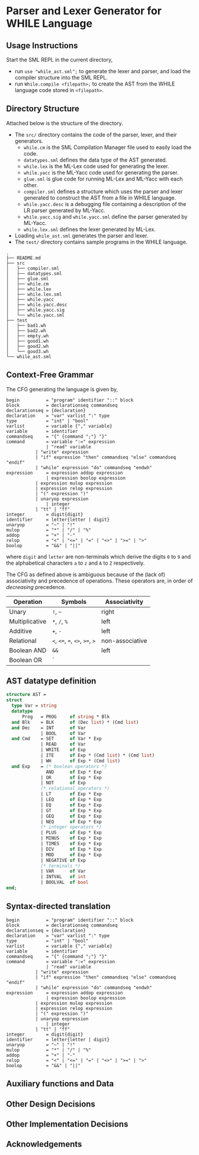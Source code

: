 # Parser and Lexer Generator for WHILE Language

## Usage Instructions

Start the SML REPL in the current directory,

- run `use "while_ast.sml";` to generate the lexer and parser, and load the compiler structure into the SML REPL.
- run `While.compile <filepath>;` to create the AST from the WHILE language code stored in `<filepath>`.

## Directory Structure

Attached below is the structure of the directory.

- The `src/` directory contains the code of the parser, lexer, and their generators.
	- `while.cm` is the SML Compilation Manager file used to easily load the code.
	- `datatypes.sml` defines the data type of the AST generated.
	- `while.lex` is the ML-Lex code used for generating the lexer.
	- `while.yacc` is the ML-Yacc code used for generating the parser.
	- `glue.sml` is glue code for running ML-Lex and ML-Yacc with each other.
	- `compiler.sml` defines a structure which uses the parser and lexer generated to construct the AST from a file in WHILE language.
	- `while.yacc.desc` is a debugging file containing a description of the LR parser generated by ML-Yacc.
	- `while.yacc.sig` and `while.yacc.sml` define the parser generated by ML-Yacc.
	- `while.lex.sml` defines the lexer generated by ML-Lex.
- Loading `while_ast.sml` generates the parser and lexer.
- The `test/` directory contains sample programs in the WHILE language.

```
.
├── README.md
├── src
│   ├── compiler.sml
│   ├── datatypes.sml
│   ├── glue.sml
│   ├── while.cm
│   ├── while.lex
│   ├── while.lex.sml
│   ├── while.yacc
│   ├── while.yacc.desc
│   ├── while.yacc.sig
│   └── while.yacc.sml
├── test
│   ├── bad1.wh
│   ├── bad2.wh
│   ├── empty.wh
│   ├── good1.wh
│   ├── good2.wh
│   └── good3.wh
└── while_ast.sml
```

## Context-Free Grammar
The CFG generating the language is given by,
```ebnf
begin          = "program" identifier "::" block
block          = declarationseq commandseq
declarationseq = {declaration}
declaration    = "var" varlist ":" type
type           = "int" | "bool"
varlist        = variable {"," variable}
variable       = identifier
commandseq     = "{" {command ";"} "}"
command        = variable ":=" expression
               | "read" variable
	       | "write" expression
	       | "if" expression "then" commandseq "else" commandseq "endif"
	       | "while" expression "do" commandseq "endwh"
expression     = expression addop expression
               | expression boolop expression
	       | expression mulop expression
	       | expression relop expression
	       | "(" expression ")"
	       | unaryop expression
               | integer
	       | "tt" | "ff"
integer        = digit{digit}
identifier     = letter{letter | digit}
unaryop        = "~" | "!"
mulop          = "*" | "/" | "%"
addop          = "+" | "-"
relop          = "<" | "<=" | "=" | "<>" | ">=" | ">"
boolop         = "&&" | "||"
```

where `digit` and `letter` are non-terminals which derive the digits `0` to `9` and the alphabetical characters `a` to `z` and `A` to `Z` respectively.

The CFG as defined above is ambiguous because of the (lack of) associativity and precedence of operations. These operators are, in order of _decreasing_ precedence.

| Operation      | Symbols                         | Associativity   |
| -------------- | ------------------------------- | --------------- |
| Unary          | `!`, `~`                        | right           |
| Multiplicative | `*`, `/`, `%`                   | left            |
| Additive       | `+`, `-`                        | left            |
| Relational     | `<`, `<=`, `=`, `<>`, `>=`, `>` | non-associative |
| Boolean AND    | `&&`                            | left            |
| Boolean OR     | `||`                            | left            |

## AST datatype definition

```sml
structure AST =
struct
  type Var = string
  datatype
      Prog   = PROG     of string * Blk
  and Blk    = BLK      of (Dec list) * (Cmd list)
  and Dec    = INT      of Var
             | BOOL     of Var
  and Cmd    = SET      of Var * Exp
             | READ     of Var
             | WRITE    of Exp
             | ITE      of Exp * (Cmd list) * (Cmd list)
             | WH       of Exp * (Cmd list)
  and Exp    = (* boolean operators *)
               AND      of Exp * Exp
             | OR       of Exp * Exp
             | NOT      of Exp
             (* relational operators *)
             | LT       of Exp * Exp
             | LEQ      of Exp * Exp
             | EQ       of Exp * Exp
             | GT       of Exp * Exp
             | GEQ      of Exp * Exp
             | NEQ      of Exp * Exp
             (* integer operators *)
             | PLUS     of Exp * Exp
             | MINUS    of Exp * Exp
             | TIMES    of Exp * Exp
             | DIV      of Exp * Exp
             | MOD      of Exp * Exp
             | NEGATIVE of Exp
             (* terminals *)
             | VAR      of Var
             | INTVAL   of int
             | BOOLVAL  of bool
end;
```

## Syntax-directed translation

```ebnf
begin          = "program" identifier "::" block
block          = declarationseq commandseq
declarationseq = {declaration}
declaration    = "var" varlist ":" type
type           = "int" | "bool"
varlist        = variable {"," variable}
variable       = identifier
commandseq     = "{" {command ";"} "}"
command        = variable ":=" expression
               | "read" variable
	       | "write" expression
	       | "if" expression "then" commandseq "else" commandseq "endif"
	       | "while" expression "do" commandseq "endwh"
expression     = expression addop expression
               | expression boolop expression
	       | expression mulop expression
	       | expression relop expression
	       | "(" expression ")"
	       | unaryop expression
               | integer
	       | "tt" | "ff"
integer        = digit{digit}
identifier     = letter{letter | digit}
unaryop        = "~" | "!"
mulop          = "*" | "/" | "%"
addop          = "+" | "-"
relop          = "<" | "<=" | "=" | "<>" | ">=" | ">"
boolop         = "&&" | "||"
```



## Auxiliary functions and Data


## Other Design Decisions

## Other Implementation Decisions

## Acknowledgements

